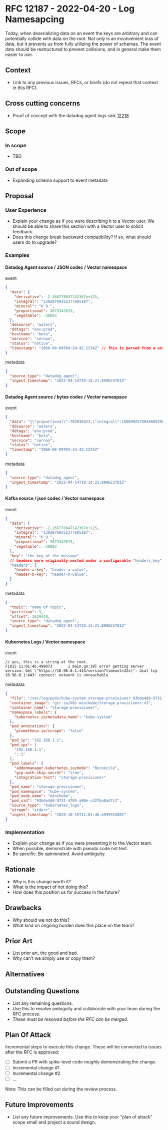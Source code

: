 # RFC 12187 - 2022-04-20 - Log Namesapcing

Today, when deserializing data on an event the keys are arbitrary and can potentially collide with data on the root.
Not only is an inconvenient loss of data, but it prevents us from fully utilizing the power of schemas.
The event data should be restructured to prevent collisions, and in general make them easier to use.

## Context

- Link to any previous issues, RFCs, or briefs (do not repeat that context in this RFC).

## Cross cutting concerns

- Proof of concept with the datadog agent logs sink [12218](https://github.com/vectordotdev/vector/pull/12218)

## Scope

### In scope

- TBD

### Out of scope

- Expanding schema support to event metadata


## Proposal

### User Experience

- Explain your change as if you were describing it to a Vector user. We should be able to share this section with a Vector user to solicit feedback.
- Does this change break backward compatibility? If so, what should users do to upgrade?


### Examples

#### Datadog Agent source / JSON codec / Vector namespace
event
```json
{
  "data": {
    "derivative": -2.266778047142367e+125,
    "integral": "13028769352377685187",
    "mineral": "H 9 ",
    "proportional": 3673342615,
    "vegetable": -30083
  },
  "ddsource": "waters",
  "ddtags": "env:prod",
  "hostname": "beta",
  "service": "cernan",
  "status": "notice",
  "timestamp": "2066-08-09T04:24:42.1234Z" // This is parsed from a unix timestamp provided by the DD agent
}
```
metadata
```json
{
  "source_type": "datadog_agent",
  "ingest_timestamp": "2022-04-14T19:14:21.899623781Z"
}
```

#### Datadog Agent source / bytes codec / Vector namespace
event
```json
{
  "data": "{\"proportional\":702036423,\"integral\":15089925750456892008,\"derivative\":-6.4676193438086e263,\"vegetable\":20003,\"mineral\":\"vsd5fwYBv\"}",
  "ddsource": "waters",
  "ddtags": "env:prod",
  "hostname": "beta",
  "service": "cernan",
  "status": "notice",
  "timestamp": "2066-08-09T04:24:42.1234Z"
}
```
metadata
```json
{
  "source_type": "datadog_agent",
  "ingest_timestamp": "2022-04-14T19:14:21.899623781Z"
}
```


#### Kafka source / json codec / Vector namespace
event
```json
{
  "data": {
    "derivative": -2.266778047142367e+125,
    "integral": "13028769352377685187",
    "mineral": "H 9 ",
    "proportional": 3673342615,
    "vegetable": -30083
  },
  "key": "the key of the message"
  // headers were originally nested under a configurable "headers_key". This is using a static value.
  "headers": {
    "header-a-key": "header-a-value",
    "header-b-key": "header-b-value",
  }
}
```
metadata
```json
{
  "topic": "name of topic",
  "partition": 3,
  "offset": 1829448,
  "source_type": "datadog_agent",
  "ingest_timestamp": "2022-04-14T19:14:21.899623781Z"
}
```


#### Kubernetes Logs / Vector namespace

event
```text
// yes, this is a string at the root.
F1015 11:01:46.499073       1 main.go:39] error getting server version: Get \"https://10.96.0.1:443/version?timeout=32s\": dial tcp 10.96.0.1:443: connect: network is unreachable
```

metadata
```json
{
  "file": "/var/log/pods/kube-system_storage-provisioner_93bde4d0-9731-4785-a80e-cd27ba8ad7c2/storage-provisioner/1.log",
  "container_image": "gcr.io/k8s-minikube/storage-provisioner:v3",
  "container_name": "storage-provisioner",
  "namespace_labels": {
    "kubernetes.io/metadata.name": "kube-system"
  },
  "pod_annotations": {
    "prometheus.io/scrape": "false"
  },
  "pod_ip": "192.168.1.1",
  "pod_ips": [
    "192.168.1.1",
    "::1"
  ],
  "pod_labels": {
    "addonmanager.kubernetes.io/mode": "Reconcile",
    "gcp-auth-skip-secret": "true",
    "integration-test": "storage-provisioner"
  },
  "pod_name": "storage-provisioner",
  "pod_namespace": "kube-system",
  "pod_node_name": "minikube",
  "pod_uid": "93bde4d0-9731-4785-a80e-cd27ba8ad7c2",
  "source_type": "kubernetes_logs",
  "stream": "stderr",
  "ingest_timestamp": "2020-10-15T11:01:46.499555308Z"
}
```



### Implementation

- Explain your change as if you were presenting it to the Vector team.
- When possible, demonstrate with pseudo code not text.
- Be specific. Be opinionated. Avoid ambiguity.

## Rationale

- Why is this change worth it?
- What is the impact of not doing this?
- How does this position us for success in the future?

## Drawbacks

- Why should we not do this?
- What kind on ongoing burden does this place on the team?

## Prior Art

- List prior art, the good and bad.
- Why can't we simply use or copy them?

## Alternatives



## Outstanding Questions

- List any remaining questions.
- Use this to resolve ambiguity and collaborate with your team during the RFC process.
- *These must be resolved before the RFC can be merged.*

## Plan Of Attack

Incremental steps to execute this change. These will be converted to issues after the RFC is approved:

- [ ] Submit a PR with spike-level code _roughly_ demonstrating the change.
- [ ] Incremental change #1
- [ ] Incremental change #2
- [ ] ...

Note: This can be filled out during the review process.

## Future Improvements

- List any future improvements. Use this to keep your "plan of attack" scope small and project a sound design.
